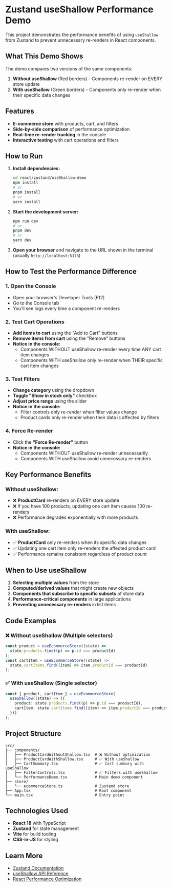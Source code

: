 # Zustand useShallow Performance Demo

This project demonstrates the performance benefits of using `useShallow` from Zustand to prevent unnecessary re-renders in React components.

## What This Demo Shows

The demo compares two versions of the same components:

1. **Without useShallow** (Red borders) - Components re-render on EVERY store update
2. **With useShallow** (Green borders) - Components only re-render when their specific data changes

## Features

- **E-commerce store** with products, cart, and filters
- **Side-by-side comparison** of performance optimization
- **Real-time re-render tracking** in the console
- **Interactive testing** with cart operations and filters

## How to Run

1. **Install dependencies:**

   ```bash
   cd react/zustand/useShallow-demo
   npm install
   # or
   pnpm install
   # or
   yarn install
   ```

2. **Start the development server:**

   ```bash
   npm run dev
   # or
   pnpm dev
   # or
   yarn dev
   ```

3. **Open your browser** and navigate to the URL shown in the terminal (usually `http://localhost:5173`)

## How to Test the Performance Difference

### 1. Open the Console

- Open your browser's Developer Tools (F12)
- Go to the Console tab
- You'll see logs every time a component re-renders

### 2. Test Cart Operations

- **Add items to cart** using the "Add to Cart" buttons
- **Remove items from cart** using the "Remove" buttons
- **Notice in the console:**
  - Components WITHOUT useShallow re-render every time ANY cart item changes
  - Components WITH useShallow only re-render when THEIR specific cart item changes

### 3. Test Filters

- **Change category** using the dropdown
- **Toggle "Show in stock only"** checkbox
- **Adjust price range** using the slider
- **Notice in the console:**
  - Filter controls only re-render when filter values change
  - Product cards only re-render when their data is affected by filters

### 4. Force Re-render

- Click the **"Force Re-render"** button
- **Notice in the console:**
  - Components WITHOUT useShallow re-render unnecessarily
  - Components WITH useShallow avoid unnecessary re-renders

## Key Performance Benefits

### Without useShallow:

- ❌ **ProductCard** re-renders on EVERY store update
- ❌ If you have 100 products, updating one cart item causes 100 re-renders
- ❌ Performance degrades exponentially with more products

### With useShallow:

- ✅ **ProductCard** only re-renders when its specific data changes
- ✅ Updating one cart item only re-renders the affected product card
- ✅ Performance remains consistent regardless of product count

## When to Use useShallow

1. **Selecting multiple values** from the store
2. **Computed/derived values** that might create new objects
3. **Components that subscribe to specific subsets** of store data
4. **Performance-critical components** in large applications
5. **Preventing unnecessary re-renders** in list items

## Code Examples

### ❌ Without useShallow (Multiple selectors)

```typescript
const product = useEcommerceStore((state) =>
  state.products.find((p) => p.id === productId)
);
const cartItem = useEcommerceStore((state) =>
  state.cartItems.find((item) => item.productId === productId)
);
```

### ✅ With useShallow (Single selector)

```typescript
const { product, cartItem } = useEcommerceStore(
  useShallow((state) => ({
    product: state.products.find((p) => p.id === productId),
    cartItem: state.cartItems.find((item) => item.productId === productId),
  }))
);
```

## Project Structure

```
src/
├── components/
│   ├── ProductCardWithoutShallow.tsx  # ❌ Without optimization
│   ├── ProductCardWithShallow.tsx     # ✅ With useShallow
│   ├── CartSummary.tsx                # ✅ Cart summary with useShallow
│   ├── FilterControls.tsx             # ✅ Filters with useShallow
│   └── PerformanceDemo.tsx            # Main demo component
├── store/
│   └── ecommerceStore.ts              # Zustand store
├── App.tsx                            # Root component
└── main.tsx                           # Entry point
```

## Technologies Used

- **React 18** with TypeScript
- **Zustand** for state management
- **Vite** for build tooling
- **CSS-in-JS** for styling

## Learn More

- [Zustand Documentation](https://zustand-demo.pmnd.rs/)
- [useShallow API Reference](https://github.com/pmndrs/zustand#useshallow)
- [React Performance Optimization](https://react.dev/learn/render-and-commit)








